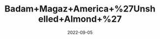 ---
title: 'Badam+Magaz+America+%27Unshelled+Almond+%27'
date: '2022-09-05' 
metatag: '' 
inventory: '0' 
draft: false 
# meta description 
shortDescripton: ''
description: 'Dry+Fruit'
longdescription: ''
featured: True
# product Price
price: '600.0'
# Product Short Description
shortDescription: ''
productID: 'A20F96C3-092D-ED11-9968-005056B3A416'
type: 'products'
category: 'Dry+Fruit' 
thumnailproduct: 'https://aminsaddiquidawakhana.eralive.net/images/products/A20F96C3-092D-ED11-9968-005056B3A4161.png' 
images:
  - image: 'images/products/A20F96C3-092D-ED11-9968-005056B3A4161.png'  
Variants:
---